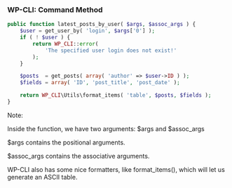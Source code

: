 ### WP-CLI: Command Method

```php
public function latest_posts_by_user( $args, $assoc_args ) {
	$user = get_user_by( 'login', $args['0'] );
	if ( ! $user ) {
		return WP_CLI::error(
			'The specified user login does not exist!'
		);
	}

	$posts  = get_posts( array( 'author' => $user->ID ) );
	$fields = array( 'ID', 'post_title', 'post_date' );

	return WP_CLI\Utils\format_items( 'table', $posts, $fields );
}
```

Note:

Inside the function, we have two arguments: $args and $assoc_args

$args contains the positional arguments.

$assoc_args contains the associative arguments.

WP-CLI also has some nice formatters, like format_items(), which will let us generate an ASCII table.
